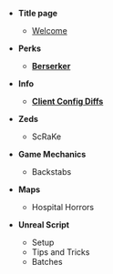 * **Title page**
  * [Welcome](./README.md)

* **Perks**
  * [**Berserker**](./Berserker.md)

* **Info**
  * [**Client Config Diffs**](./ClientConfigDiffs.md)

* **Zeds**
  * ScRaKe

* **Game Mechanics**
  * Backstabs

* **Maps**
  * Hospital Horrors

* **Unreal Script**
  * Setup
  * Tips and Tricks
  * Batches
